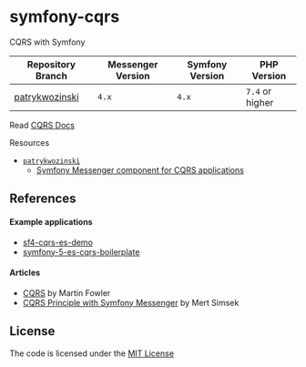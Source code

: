 # symfony-cqrs
CQRS with Symfony


| Repository Branch                | Messenger Version | Symfony Version | PHP Version     |
|----------------------------------|-------------------|-----------------|-----------------|
| [patrykwozinski][patrykwozinski] | `4.x`             | `4.x`           | `7.4` or higher |


Read [CQRS Docs](https://en.wikipedia.org/wiki/Command%E2%80%93query_separation)

Resources  
 - [`patrykwozinski`](https://github.com/habibun/symfony-cqrs/tree/patrykwozinski)
     - [Symfony Messenger component for CQRS applications](https://patrykwozinski.medium.com/symfony-messenger-component-for-cqrs-applications-4f450b2a9124) 


## References

#### Example applications
   - [sf4-cqrs-es-demo](https://github.com/anhchienhoang/sf4-cqrs-es-demo)
   - [symfony-5-es-cqrs-boilerplate](https://github.com/jorge07/symfony-5-es-cqrs-boilerplate)



#### Articles
   - [CQRS](https://martinfowler.com/bliki/CQRS.html) by Martin Fowler
   - [CQRS Principle with Symfony Messenger](https://medium.com/beyn-technology/cqrs-principle-with-symfony-messenger-6c0fb2c28917) by Mert Simsek


## License
The code is licensed under the [MIT License][license]


[patrykwozinski]: https://github.com/habibun/symfony-cqrs/tree/patrykwozinski
[license]: https://github.com/habibun/symfony-cqrs/blob/main/LICENSE
